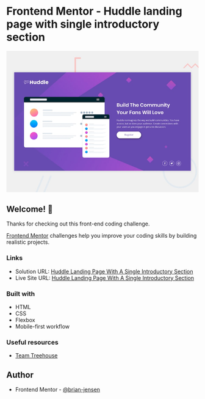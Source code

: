 # Frontend Mentor - Huddle landing page with single introductory section

![Design preview for the Huddle landing page with single introductory section](./design/desktop-preview.jpg)

## Welcome! 👋

Thanks for checking out this front-end coding challenge.

[Frontend Mentor](https://www.frontendmentor.io) challenges help you improve your coding skills by building realistic projects.

### Links

- Solution URL: [Huddle Landing Page With A Single Introductory Section](https://github.com/brian-jensen/huddle-landing-page)
- Live Site URL: [Huddle Landing Page With A Single Introductory Section](https://brian-jensen.github.io/huddle-landing-page/)

### Built with

- HTML
- CSS
- Flexbox
- Mobile-first workflow

### Useful resources

- [Team Treehouse](https://teamtreehouse.com/)

## Author

- Frontend Mentor - [@brian-jensen](https://www.frontendmentor.io/profile/brian-jensen)